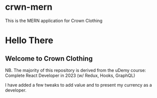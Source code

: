 # crwn-mern
This is the MERN application for Crown Clothing

# Hello There

## Welcome to Crown Clothing

NB. The majority of this repository is derived from the uDemy course: Complete React Developer in 2023 (w/ Redux, Hooks, GraphQL)

I have added a few tweaks to add value and to present my currency as a developer.
